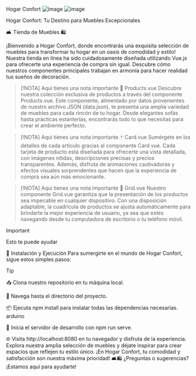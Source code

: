 Hogar Confort
![image](https://github.com/everjulian/hogar-confort/assets/97122875/4b76a352-80b6-4803-a777-b7de105d9900)
![image](https://github.com/everjulian/hogar-confort/assets/97122875/e75905e9-aee1-4df9-83da-ae9046f11a94)


Hogar Confort: Tu Destino para Muebles Excepcionales

🛋️ Tienda de Muebles 🛍️

¡Bienvenido a Hogar Confort, donde encontrarás una exquisita selección de muebles para transformar tu hogar en un oasis de comodidad y estilo! Nuestra tienda en línea ha sido cuidadosamente diseñada utilizando Vue.js para ofrecerte una experiencia de compra sin igual. Descubre cómo nuestros componentes principales trabajan en armonía para hacer realidad tus sueños de decoración.

>[!NOTA]
>Aqui tienes una nota importante 
📄 Products.vue
Descubre nuestra colección exclusiva de productos a través del componente Products.vue. Este componente, alimentado por datos provenientes de nuestro archivo JSON (data.json), te presenta una amplia variedad de muebles para cada rincón de tu hogar. Desde elegantes sofás hasta prácticas estanterías, encontrarás todo lo que necesitas para crear el ambiente perfecto.

>[!NOTA]
>Aqui tienes una nota importante 
🃏 Card.vue
Sumérgete en los detalles de cada artículo gracias al componente Card.vue. Cada tarjeta de producto está diseñada para ofrecerte una vista detallada, con imágenes nítidas, descripciones precisas y precios transparentes. Además, disfruta de animaciones cautivadoras y efectos visuales sorprendentes que hacen que la experiencia de compra sea aún más emocionante.

>[!NOTA]
>Aqui tienes una nota importante 
🔲 Grid.vue
Nuestro componente Grid.vue garantiza que la presentación de los productos sea impecable en cualquier dispositivo. Con una disposición adaptable, la cuadrícula de productos se ajusta automáticamente para brindarte la mejor experiencia de usuario, ya sea que estés navegando desde tu computadora de escritorio o tu teléfono móvil.

>[!IMPORTANT]
>Esto te puede ayudar

🚀 Instalación y Ejecución
Para sumergirte en el mundo de Hogar Confort, sigue estos simples pasos:
>[!TIP]


📥 Clona nuestro repositorio en tu máquina local.

📂 Navega hasta el directorio del proyecto.

📦 Ejecuta npm install para instalar todas las dependencias necesarias.
arduino


🚀 Inicia el servidor de desarrollo con npm run serve.

🌐 Visita http://localhost:8080 en tu navegador y disfruta de la experiencia.
Explora nuestra amplia selección de muebles y déjate inspirar para crear espacios que reflejen tu estilo único. ¡En Hogar Confort, tu comodidad y satisfacción son nuestra máxima prioridad! 🛋️🛍️ ¿Preguntas o sugerencias? ¡Estamos aquí para ayudarte!

